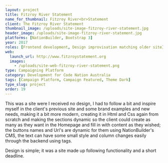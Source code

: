 ```yaml
---
layout: project
title: Fitzroy River Statement
name_for_thumbnail: Fitzroy River<br>Statement
client: The Fitzroy River Statement
thumbnail_image: /uploads/site-image-fitzroy-river-statement.jpg
header_image: /uploads/site-image-fitzroy-river-statement.jpg
platforms: [NationBuilder, Bootstrap 3]
year: 2017
roles: [Frontend development, Design improvisation matching older site] # feel of client's statement site
web:
  launch_url: http://www.fitzroystatement.org
  images:
    - /uploads/site-web-fitzroy-river-statement.png
type: Campaigning Platform
category: Development for Code Nation Australia
tags: [Campaign Platform, Campaign Featured, Theme Dark]
type_slug: project
order: 19
---
```


This was a site were I received no design, I had to follow a bit and inspire myself in the client's previous site and some brand examples and new needs, making it a bit more modern, creating it in Html and Css again from scratch and making the sections dynamic so the client could create as many as they want in the Homepage and fill in with content as they wished; the buttons names and Url's are dynamic for them using NationBuilder's CMS, the text can have some small style and column changes easily through the backend using tags.

Design is simple; it was a site made up following functionality and a short deadline.